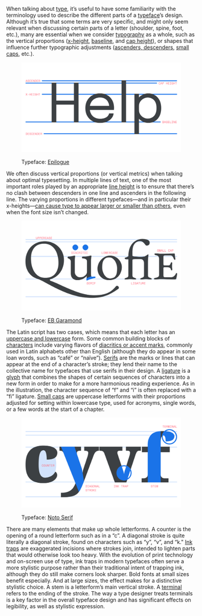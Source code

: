 
When talking about [type](/glossary/type), it’s useful to have some familiarity with the terminology used to describe the different parts of a [typeface](/glossary/typeface)’s design. Although it’s true that some terms are very specific, and might only seem relevant when discussing certain parts of a letter (shoulder, spine, foot, etc.), many are essential when we consider [typography](/glossary/typography) as a whole, such as the vertical proportions ([x-height](/glossary/x_height), [baseline](/glossary/baseline), and [cap height](/glossary/cap_height)), or shapes that influence further typographic adjustments ([ascenders, descenders](/glossary/ascenders_descenders), [small caps](/glossary/small_caps), etc.).

<figure>

![A type specimen with horizontal lines in the background, illustrating the font’s vertical metrics: ascender, cap height, x-height, baseline, descender.](images/an_overview_of_latin_type_anatomy_1.svg)

<figcaption>Typeface: <a href="https://fonts.google.com/specimen/Epilogue">Epilogue</a></figcaption>

</figure>

We often discuss vertical proportions (or vertical metrics) when talking about optimal typesetting. In multiple lines of text, one of the most important roles played by an appropriate [line height](/glossary/line_height_leading) is to ensure that there’s no clash between descenders in one line and ascenders in the following line. The varying proportions in different typefaces—and in particular their x-heights—[can cause type to appear larger or smaller than others](lesson/exploring_x_height_the_em_square), even when the font size isn’t changed.

<figure>

![A type specimen with parts of the letterforms accentuated to highlight examples of uppercase and lowercase forms, a diacritic, a serif, a ligature, and a small cap.](images/an_overview_of_latin_type_anatomy_2.svg)

<figcaption>Typeface: <a href="https://fonts.google.com/specimen/EB+Garamond">EB Garamond</a></figcaption>

</figure>

The Latin script has two cases, which means that each letter has an [uppercase and lowercase](/glossary/uppercase_lowercase) form. Some common building blocks of [characters](/glossary/character) include varying flavors of [diacritics or accent marks](/glossary/diacritic_accent_marks), commonly used in Latin alphabets other than English (although they do appear in some loan words, such as “café” or “naïve”). [Serifs](/glossary/serif) are the marks or lines that can appear at the end of a character’s stroke; they lend their name to the collective name for typefaces that use serifs in their design. A [ligature](/glossary/ligature) is a [glyph](/glossary/glyph) that combines the shapes of certain sequences of characters into a new form in order to make for a more harmonious reading experience. As in the illustration, the character sequence of “f” and “i” is often replaced with a “fi” ligature. [Small caps](/glossary/small_caps) are uppercase letterforms with their proportions adjusted for setting within lowercase type, used for acronyms, single words, or a few words at the start of a chapter.

<figure>

![A type specimen with parts of the letterforms accentuated to highlight examples of the counter, diagonal stroke, ink trap, terminal, and stem.](images/thumbnail.svg)

<figcaption>Typeface: <a href="https://fonts.google.com/specimen/Noto+Serif">Noto Serif</a></figcaption>

</figure>

There are many elements that make up whole letterforms. A counter is the opening of a round letterform such as in a “c”. A diagonal stroke is quite literally a diagonal stroke, found on characters such as “y”, “v”, and “k." [Ink traps](/glossary/ink_trap) are exaggerated incisions where strokes join, intended to lighten parts that would otherwise look too heavy. With the evolution of print technology and on-screen use of type, ink traps in modern typefaces often serve a more stylistic purpose rather than their traditional intent of trapping ink, although they do still make corners look sharper. Bold fonts at small sizes benefit especially. And at large sizes, the effect makes for a distinctive stylistic choice. A stem is a letterform’s main vertical stroke. A [terminal](/glossary/terminal) refers to the ending of the stroke. The way a type designer treats terminals is a key factor in the overall typeface design and has significant effects on legibility, as well as stylistic expression.
